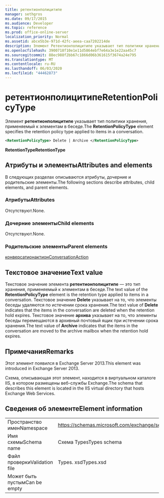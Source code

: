 ```yaml
---
title: ретентионполицитипе
manager: sethgros
ms.date: 09/17/2015
ms.audience: Developer
ms.topic: reference
ms.prod: office-online-server
localization_priority: Normal
ms.assetid: abce5b3e-971d-42fc-aeea-caa7202214de
description: Элемент Ретентионполицитипе указывает тип политики хранения, применяемый к элементам в беседе.
ms.openlocfilehash: 3900718f10e1e11d5864ebf7e64a3e1e22aa45c7
ms.sourcegitcommit: 88ec988f2bb67c1866d06b361615f3674a24e795
ms.translationtype: MT
ms.contentlocale: ru-RU
ms.lasthandoff: 06/03/2020
ms.locfileid: "44462873"
---
```

# <a name="retentionpolicytype"></a><span data-ttu-id="f60c1-103">ретентионполицитипе</span><span class="sxs-lookup"><span data-stu-id="f60c1-103">RetentionPolicyType</span></span>

<span data-ttu-id="f60c1-104">Элемент **ретентионполицитипе** указывает тип политики хранения, применяемый к элементам в беседе.</span><span class="sxs-lookup"><span data-stu-id="f60c1-104">The **RetentionPolicyType** element specifies the retention policy type applied to items in a conversation.</span></span> 
  
```XML
<RetentionPolicyType> Delete | Archive </RetentionPolicyType>
```

 <span data-ttu-id="f60c1-105">**RetentionType**</span><span class="sxs-lookup"><span data-stu-id="f60c1-105">**RetentionType**</span></span>
## <a name="attributes-and-elements"></a><span data-ttu-id="f60c1-106">Атрибуты и элементы</span><span class="sxs-lookup"><span data-stu-id="f60c1-106">Attributes and elements</span></span>

<span data-ttu-id="f60c1-107">В следующих разделах описываются атрибуты, дочерние и родительские элементы.</span><span class="sxs-lookup"><span data-stu-id="f60c1-107">The following sections describe attributes, child elements, and parent elements.</span></span>
  
### <a name="attributes"></a><span data-ttu-id="f60c1-108">Атрибуты</span><span class="sxs-lookup"><span data-stu-id="f60c1-108">Attributes</span></span>

<span data-ttu-id="f60c1-109">Отсутствуют.</span><span class="sxs-lookup"><span data-stu-id="f60c1-109">None.</span></span>
  
### <a name="child-elements"></a><span data-ttu-id="f60c1-110">Дочерние элементы</span><span class="sxs-lookup"><span data-stu-id="f60c1-110">Child elements</span></span>

<span data-ttu-id="f60c1-111">Отсутствуют.</span><span class="sxs-lookup"><span data-stu-id="f60c1-111">None.</span></span>
  
### <a name="parent-elements"></a><span data-ttu-id="f60c1-112">Родительские элементы</span><span class="sxs-lookup"><span data-stu-id="f60c1-112">Parent elements</span></span>

[<span data-ttu-id="f60c1-113">конверсатионактион</span><span class="sxs-lookup"><span data-stu-id="f60c1-113">ConversationAction</span></span>](conversationaction.md)
  
## <a name="text-value"></a><span data-ttu-id="f60c1-114">Текстовое значение</span><span class="sxs-lookup"><span data-stu-id="f60c1-114">Text value</span></span>

<span data-ttu-id="f60c1-115">Текстовое значение элемента **ретентионполицитипе** — это тип хранения, применяемый к элементам в беседе.</span><span class="sxs-lookup"><span data-stu-id="f60c1-115">The text value of the **RetentionPolicyType** element is the retention type applied to items in a conversation.</span></span> <span data-ttu-id="f60c1-116">Текстовое значение **Delete** указывает на то, что элементы беседы удаляются по истечении срока хранения.</span><span class="sxs-lookup"><span data-stu-id="f60c1-116">The text value of **Delete** indicates that the items in the conversation are deleted when the retention hold expires.</span></span> <span data-ttu-id="f60c1-117">Текстовое значение **архива** указывает на то, что элементы беседы перемещаются в архивный почтовый ящик при истечении срока хранения.</span><span class="sxs-lookup"><span data-stu-id="f60c1-117">The text value of **Archive** indicates that the items in the conversation are moved to the archive mailbox when the retention hold expires.</span></span> 
  
## <a name="remarks"></a><span data-ttu-id="f60c1-118">Примечания</span><span class="sxs-lookup"><span data-stu-id="f60c1-118">Remarks</span></span>

<span data-ttu-id="f60c1-119">Этот элемент появился в Exchange Server 2013.</span><span class="sxs-lookup"><span data-stu-id="f60c1-119">This element was introduced in Exchange Server 2013.</span></span>
  
<span data-ttu-id="f60c1-120">Схема, описывающая этот элемент, находится в виртуальном каталоге IIS, в котором размещены веб-службы Exchange.</span><span class="sxs-lookup"><span data-stu-id="f60c1-120">The schema that describes this element is located in the IIS virtual directory that hosts Exchange Web Services.</span></span>
  
## <a name="element-information"></a><span data-ttu-id="f60c1-121">Сведения об элементе</span><span class="sxs-lookup"><span data-stu-id="f60c1-121">Element information</span></span>

|||
|:-----|:-----|
|<span data-ttu-id="f60c1-122">Пространство имен</span><span class="sxs-lookup"><span data-stu-id="f60c1-122">Namespace</span></span>  <br/> |https://schemas.microsoft.com/exchange/services/2006/types  <br/> |
|<span data-ttu-id="f60c1-123">Имя схемы</span><span class="sxs-lookup"><span data-stu-id="f60c1-123">Schema name</span></span>  <br/> |<span data-ttu-id="f60c1-124">Схема Types</span><span class="sxs-lookup"><span data-stu-id="f60c1-124">Types schema</span></span>  <br/> |
|<span data-ttu-id="f60c1-125">Файл проверки</span><span class="sxs-lookup"><span data-stu-id="f60c1-125">Validation file</span></span>  <br/> |<span data-ttu-id="f60c1-126">Types. xsd</span><span class="sxs-lookup"><span data-stu-id="f60c1-126">Types.xsd</span></span>  <br/> |
|<span data-ttu-id="f60c1-127">Может быть пустым</span><span class="sxs-lookup"><span data-stu-id="f60c1-127">Can be empty</span></span>  <br/> ||
   

